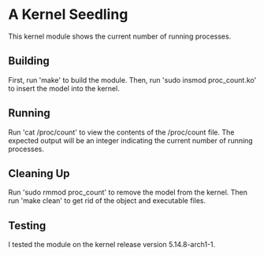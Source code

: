 # A Kernel Seedling

This kernel module shows the current number of running processes.

## Building

First, run 'make' to build the module.
Then, run 'sudo insmod proc_count.ko' to insert the model into the kernel.

## Running

Run 'cat /proc/count' to view the contents of the /proc/count file.
The expected output will be an integer indicating the current number
of running processes.

## Cleaning Up

Run 'sudo rmmod proc_count' to remove the model from the kernel. Then run 'make clean' to get rid of the object and executable files.

## Testing

I tested the module on the kernel release version 5.14.8-arch1-1.

